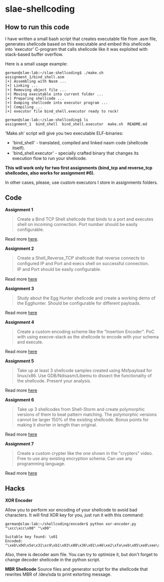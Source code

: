 # slae-shellcoding

## How to run this code
I have written a small bash script that creates executable file from .asm file, generates shellcode based on this executable and embed this shellcode into 'executor' C-program that calls shellcode like it was exploited with stack-based buffer overflow.

Here is a small usage example:
```
german@slae-lab:~/slae-shellcoding$ ./make.sh assignment_1/bind_shell.asm 
[+] Assembling with Nasm ...
[+] Linking ...
[+] Removing object file ...
[+] Moving executable into current folder ...
[+] Preparing shellcode ...
[+] Dumping shellcode into executor program ...
[+] Compiling ...
[+] executor file bind_shell.executor ready to rock!

german@slae-lab:~/slae-shellcoding$ ls
assignment_1  bind_shell  bind_shell.executor  make.sh  README.md
```

'Make.sh' script will give you two executable ELF-binaries:
* 'bind_shell' - translated, compiled and linked nasm code (shellcode itself).
* 'bind_shell.executor' - specially crafted binary that changes its execution flow to run your shellcode.

__This will work only for two first assignments (bind_tcp and reverse_tcp shellcodes, also works for assignment #6).__

In other cases, please, use custom executors I store in assignments folders.

## Code
__Assignment 1__
> Create a Bind TCP Shell shellcode that binds to a port and executes shell on incoming connection.
> Port number should be easily configurable.

Read more [here](https://illegalbytes.com/2018-03-17/slae-assignment-1-tcp-bind-shell).

__Assignment 2__
> Create a Shell_Reverse_TCP shellcode that reverse connects to conﬁgured IP and Port	and execs shell on successful connection.	
> IP and Port should be easily conﬁgurable.

Read more [here](https://illegalbytes.com/2018-03-18/slae-assignment-2-tcp-reverse-shell)

__Assignment 3__
> Study about the Egg Hunter shellcode and create a working demo of the Egghunter.
> Should be configurable for different payloads.

Read more [here](https://illegalbytes.com/2018-03-20/slae-assignment-3-linux-x86-egghunting)

__Assignment 4__
> Create a custom encoding scheme like the "Insertion Encoder".
> PoC with using execve-stack as the shellcode to encode with your schema and execute.

Read more [here](https://illegalbytes.com/2018-03-20/slae-assignment-4-custom-encoding-schema)

__Assignment 5__
> Take up at least 3 shellcode samples created using Msfpayload for linux/x86.
> Use GDB/Ndisasm/Libemu to dissect the functionality of the shellcode.
> Present your analysis.

Read more [here](https://illegalbytes.com/2018-03-21/slae-assignment-5-dissecting-metasploit-payloads)

__Assignment 6__
> Take up 3 shellcodes from Shell-Storm and create polymorphic versions of them to beat pattern matching.
> The polymorphic versions cannot be larger 150% of the existing shellcode.
> Bonus points for making it shorter in length than original.

Read more [here](https://illegalbytes.com/2018-03-23/slae-assignment-6-polymorphic-shellcodes)

__Assignment 7__
> Create a custom crypter like the one shown in the "crypters" video.
> Free to use any existing encryption schema.
> Can use any programming language.

Read more [here](https://illegalbytes.com/2018-03-25/slae-assignment-7-encrypt-your-shellcode)

## Hacks
__XOR Encoder__

Allow you to perform xor encoding of your shellcode to avoid bad characters. It will find XOR key for you, just run it with this command:

~~~
german@slae-lab:~/shellcoding/encoder$ python xor-encoder.py "\xcc\xcc\x00" "\x00"

Suitable key found: \x01
Encoded: "\xeb\x0d\x5e\x31\xc9\xb1\x03\x80\x36\x01\x46\xe2\xfa\xeb\x05\xe8\xee\xff\xff\xff\xcd\xcd\x01"
~~~

Also, there is decoder asm file. You can try to optimize it, but don't forget to change decoder shellcode in the python script.

__MBR Shellcode__
Source files and generator script for the shellcode that rewrites MBR of /dev/sda to print extorting message.

